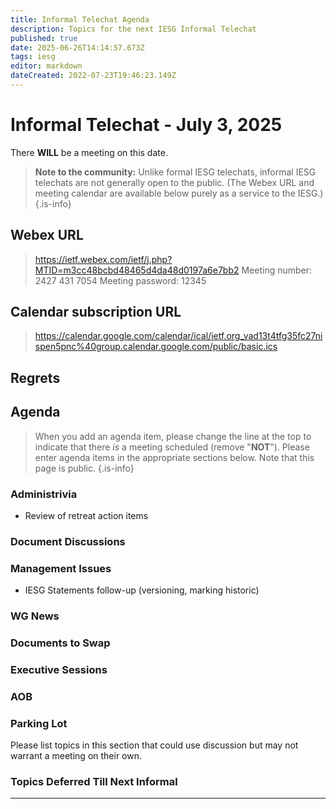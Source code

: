 ```yaml
---
title: Informal Telechat Agenda
description: Topics for the next IESG Informal Telechat
published: true
date: 2025-06-26T14:14:57.673Z
tags: iesg
editor: markdown
dateCreated: 2022-07-23T19:46:23.149Z
---
```


# Informal Telechat - July 3, 2025

There **WILL** be a meeting on this date.

> **Note to the community:** Unlike formal IESG telechats, informal IESG telechats are not generally open to the public. (The Webex URL and meeting calendar are available below purely as a service to the IESG.)
{.is-info}

## Webex URL

> https://ietf.webex.com/ietf/j.php?MTID=m3cc48bcbd48465d4da48d0197a6e7bb2
Meeting number: 2427 431 7054
Meeting password: 12345 


## Calendar subscription URL

> https://calendar.google.com/calendar/ical/ietf.org_vad13t4tfg35fc27nispen5pnc%40group.calendar.google.com/public/basic.ics


## Regrets



## Agenda

> When you add an agenda item, please change the line at the top to indicate that there *is* a meeting scheduled (remove "**NOT**"). Please enter agenda items in the appropriate sections below.
Note that this page is public.
{.is-info}

### Administrivia

- Review of retreat action items

### Document Discussions



### Management Issues

- IESG Statements follow-up (versioning, marking historic)


### WG News 

### Documents to Swap 

### Executive Sessions



### AOB


### Parking Lot
Please list topics in this section that could use discussion but may not warrant a meeting on their own. 




### Topics Deferred Till Next Informal 

-------


